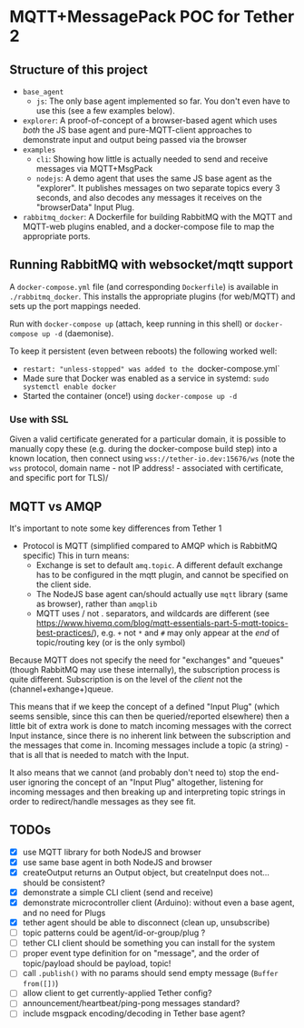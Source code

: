 # MQTT+MessagePack POC for Tether 2

## Structure of this project

- `base_agent`
  - `js`: The only base agent implemented so far. You don't even have to use this (see a few examples below).
- `explorer`: A proof-of-concept of a browser-based agent which uses _both_ the JS base agent and pure-MQTT-client approaches to demonstrate input and output being passed via the browser
- `examples`
  - `cli`: Showing how little is actually needed to send and receive messages via MQTT+MsgPack
  - `nodejs`: A demo agent that uses the same JS base agent as the "explorer". It publishes messages on two separate topics every 3 seconds, and also decodes any messages it receives on the "browserData" Input Plug.
- `rabbitmq_docker`: A Dockerfile for building RabbitMQ with the MQTT and MQTT-web plugins enabled, and a docker-compose file to map the appropriate ports.

## Running RabbitMQ with websocket/mqtt support

A `docker-compose.yml` file (and corresponding `Dockerfile`) is available in `./rabbitmq_docker`. This installs the appropriate plugins (for web/MQTT) and sets up the port mappings needed.

Run with `docker-compose up` (attach, keep running in this shell) or `docker-compose up -d` (daemonise).

To keep it persistent (even between reboots) the following worked well:

- `restart: "unless-stopped" was added to the `docker-compose.yml`
- Made sure that Docker was enabled as a service in systemd: `sudo systemctl enable docker`
- Started the container (once!) using `docker-compose up -d`

### Use with SSL

Given a valid certificate generated for a particular domain, it is possible to manually copy these (e.g. during the docker-compose build step) into a known location, then connect using `wss://tether-io.dev:15676/ws` (note the `wss` protocol, domain name - not IP address! - associated with certificate, and specific port for TLS)/

## MQTT vs AMQP

It's important to note some key differences from Tether 1

- Protocol is MQTT (simplified compared to AMQP which is RabbitMQ specific) This in turn means:
  - Exchange is set to default `amq.topic`. A different default exchange has to be configured in the mqtt plugin, and cannot be specified on the client side.
  - The NodeJS base agent can/should actually use `mqtt` library (same as browser), rather than `amqplib`
  - MQTT uses / not . separators, and wildcards are different (see https://www.hivemq.com/blog/mqtt-essentials-part-5-mqtt-topics-best-practices/), e.g. `+` not `*` and `#` may only appear at the _end_ of topic/routing key (or is the only symbol)

Because MQTT does not specify the need for "exchanges" and "queues" (though RabbitMQ may use these internally), the subscription process is quite different. Subscription is on the level of the _client_ not the (channel+exhange+)queue.

This means that if we keep the concept of a defined "Input Plug" (which seems sensible, since this can then be queried/reported elsewhere) then a little bit of extra work is done to match incoming messages with the correct Input instance, since there is no inherent link between the subscription and the messages that come in. Incoming messages include a topic (a string) - that is all that is needed to match with the Input.

It also means that we cannot (and probably don't need to) stop the end-user ignoring the concept of an "Input Plug" altogether, listening for incoming messages and then breaking up and interpreting topic strings in order to redirect/handle messages as they see fit.

## TODOs

- [x] use MQTT library for both NodeJS and browser
- [x] use same base agent in both NodeJS and browser
- [x] createOutput returns an Output object, but createInput does not... should be consistent?
- [x] demonstrate a simple CLI client (send and receive)
- [x] demonstrate microcontroller client (Arduino): without even a base agent, and no need for Plugs
- [x] tether agent should be able to disconnect (clean up, unsubscribe)
- [ ] topic patterns could be agent/id-or-group/plug ?
- [ ] tether CLI client should be something you can install for the system
- [ ] proper event type definition for on "message", and the order of topic/payload should be payload, topic!
- [ ] call `.publish()` with no params should send empty message (`Buffer from([])`)
- [ ] allow client to get currently-applied Tether config?
- [ ] announcement/heartbeat/ping-pong messages standard?
- [ ] include msgpack encoding/decoding in Tether base agent?
